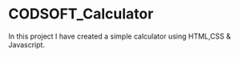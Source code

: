 # CODSOFT_Calculator
In this project I have created a simple calculator using HTML,CSS & Javascript.
